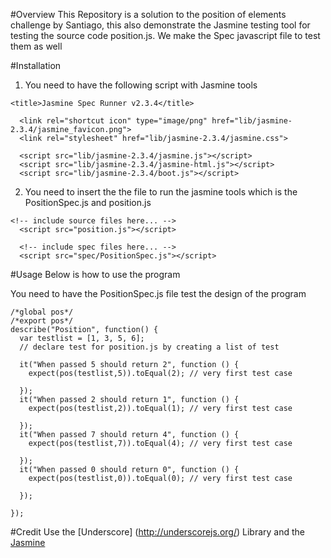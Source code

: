 #Overview
This Repository is a solution to the position of elements challenge by Santiago, this also demonstrate the Jasmine testing tool for testing the source code position.js. We make the Spec javascript file to test them as well

#Installation

1. You need to have the following script with Jasmine tools
```
<title>Jasmine Spec Runner v2.3.4</title>

  <link rel="shortcut icon" type="image/png" href="lib/jasmine-2.3.4/jasmine_favicon.png">
  <link rel="stylesheet" href="lib/jasmine-2.3.4/jasmine.css">

  <script src="lib/jasmine-2.3.4/jasmine.js"></script>
  <script src="lib/jasmine-2.3.4/jasmine-html.js"></script>
  <script src="lib/jasmine-2.3.4/boot.js"></script>

```
2. You need to insert the the file to run the jasmine tools which is the PositionSpec.js and position.js
```
<!-- include source files here... -->
  <script src="position.js"></script>

  <!-- include spec files here... -->
  <script src="spec/PositionSpec.js"></script>
```

#Usage
Below is how to use the program 

You need to have the PositionSpec.js file test the design of the program
```
/*global pos*/
/*export pos*/
describe("Position", function() {
  var testlist = [1, 3, 5, 6];
  // declare test for position.js by creating a list of test

  it("When passed 5 should return 2", function () {
    expect(pos(testlist,5)).toEqual(2); // very first test case

  });
  it("When passed 2 should return 1", function () {
    expect(pos(testlist,2)).toEqual(1); // very first test case

  });
  it("When passed 7 should return 4", function () {
    expect(pos(testlist,7)).toEqual(4); // very first test case

  });
  it("When passed 0 should return 0", function () {
    expect(pos(testlist,0)).toEqual(0); // very first test case

  });

});
```

#Credit 
Use the [Underscore] (http://underscorejs.org/) Library and the [Jasmine](http://jasmine.github.io/2.3/introduction.html)
